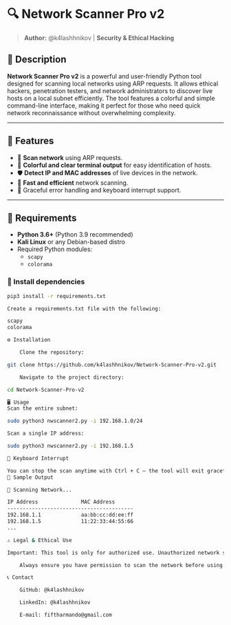 # 🔍 Network Scanner Pro v2

> **Author:** @k4lashhnikov | **Security & Ethical Hacking**

## 📜 Description

**Network Scanner Pro v2** is a powerful and user-friendly Python tool designed for scanning local networks using ARP requests. It allows ethical hackers, penetration testers, and network administrators to discover live hosts on a local subnet efficiently. The tool features a colorful and simple command-line interface, making it perfect for those who need quick network reconnaissance without overwhelming complexity.

---

## 🚀 Features

- 📡 **Scan network** using ARP requests.
- 🎨 **Colorful and clear terminal output** for easy identification of hosts.
- 🛡️ **Detect IP and MAC addresses** of live devices in the network.
- 💨 **Fast and efficient** network scanning.
- 🔄 Graceful error handling and keyboard interrupt support.

---

## 🧩 Requirements

- **Python 3.6+** (Python 3.9 recommended)
- **Kali Linux** or any Debian-based distro
- Required Python modules:
  - `scapy`
  - `colorama`

### 🧾 Install dependencies

```bash
pip3 install -r requirements.txt

Create a requirements.txt file with the following:

scapy
colorama

⚙️ Installation

    Clone the repository:

git clone https://github.com/k4lashhnikov/Network-Scanner-Pro-v2.git

    Navigate to the project directory:

cd Network-Scanner-Pro-v2

🖥 Usage
Scan the entire subnet:

sudo python3 nwscanner2.py -i 192.168.1.0/24

Scan a single IP address:

sudo python3 nwscanner2.py -i 192.168.1.5

🛑 Keyboard Interrupt

You can stop the scan anytime with Ctrl + C — the tool will exit gracefully.
📸 Sample Output

📡 Scanning Network...

IP Address              MAC Address
-----------------------------------------
192.168.1.1             aa:bb:cc:dd:ee:ff
192.168.1.5             11:22:33:44:55:66
...

⚠️ Legal & Ethical Use

Important: This tool is only for authorized use. Unauthorized network scanning without explicit permission is illegal and unethical.

    Always ensure you have permission to scan the network before using this tool.

📞 Contact

    GitHub: @k4lashhnikov

    LinkedIn: @k4lashhnikov

    E-mail: fiftharmando@gmail.com

